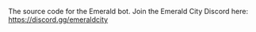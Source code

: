 The source code for the Emerald bot. Join the Emerald City Discord here: https://discord.gg/emeraldcity 